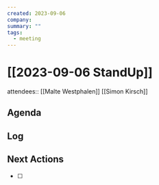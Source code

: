```yaml
---
created: 2023-09-06
company: 
summary: ""
tags:
  - meeting
---
```


# [[2023-09-06 StandUp]]

attendees:: [[Malte Westphalen]] [[Simon Kirsch]]

## Agenda

## Log

## Next Actions

- [ ]
